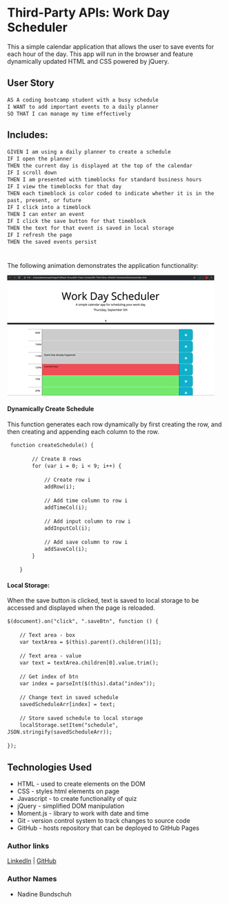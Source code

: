 # Third-Party APIs: Work Day Scheduler

This a simple calendar application that allows the user to save events for each hour of the day. This app will run in the browser and feature dynamically updated HTML and CSS powered by jQuery.

## User Story

```
AS A coding bootcamp student with a busy schedule
I WANT to add important events to a daily planner
SO THAT I can manage my time effectively
```

## Includes:

```
GIVEN I am using a daily planner to create a schedule
IF I open the planner
THEN the current day is displayed at the top of the calendar
IF I scroll down
THEN I am presented with timeblocks for standard business hours
IF I view the timeblocks for that day
THEN each timeblock is color coded to indicate whether it is in the past, present, or future
IF I click into a timeblock
THEN I can enter an event
IF I click the save button for that timeblock
THEN the text for that event is saved in local storage
IF I refresh the page
THEN the saved events persist
```
#
The following animation demonstrates the application functionality:

![day planner demo](./Assets/05-third-party-apis-homework-demo.gif)

#### Dynamically Create Schedule

This function generates each row dynamically by first creating the row, and then creating and appending each column to the row.

```
 function createSchedule() {

        // Create 8 rows
        for (var i = 0; i < 9; i++) {

            // Create row i
            addRow(i);

            // Add time column to row i
            addTimeCol(i);

            // Add input column to row i
            addInputCol(i);

            // Add save column to row i
            addSaveCol(i);
        }

    }

```

#### Local Storage:

When the save button is clicked, text is saved to local storage to be accessed and displayed when the page is reloaded. 

```
$(document).on("click", ".saveBtn", function () {

    // Text area - box
    var textArea = $(this).parent().children()[1];

    // Text area - value
    var text = textArea.children[0].value.trim();

    // Get index of btn
    var index = parseInt($(this).data("index"));

    // Change text in saved schedule
    savedScheduleArr[index] = text;

    // Store saved schedule to local storage
    localStorage.setItem("schedule", JSON.stringify(savedScheduleArr));

});
```

## Technologies Used
- HTML - used to create elements on the DOM
- CSS - styles html elements on page
- Javascript - to create functionality of quiz
- jQuery - simplified DOM manipulation
- Moment.js - library to work with date and time
- Git - version control system to track changes to source code
- GitHub - hosts repository that can be deployed to GitHub Pages

### Author links
[LinkedIn](https://www.linkedin.com/in/nadine-bundschuh-731233b9)
|
[GitHub](https://github.com/nadineb1160)

### Author Names
- Nadine Bundschuh
